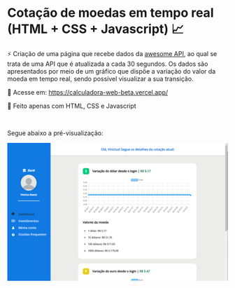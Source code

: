 # Cotação de moedas em tempo real (HTML + CSS + Javascript) 📈

⚡ Criação de uma página que recebe dados da <a href="https://docs.awesomeapi.com.br/api-de-moedas">awesome API</a>, ao qual se trata de uma API que é atualizada a cada 30 segundos. Os dados são apresentados por meio de um gráfico que dispõe a variação do valor da moeda em tempo real, sendo possível visualizar a sua transição.

📲 Acesse em: https://calculadora-web-beta.vercel.app/

📄 Feito apenas com HTML, CSS e Javascript

<br>

Segue abaixo a pré-visualização:

<img src="https://github.com/ViniciusBaessi/Cotacao-de-moeda/blob/main/assets/Preview.png" alt="" style="width:1150px;">
